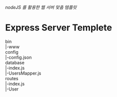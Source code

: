 *nodeJS 를 활용한 웹 서버 맞춤 템플릿*
# Express Server Templete

bin<br/>
    |-www<br/>
config<br/>
    |-config.json<br/>
database<br/>
    |-index.js<br/>
    |-UsersMapper.js<br/>
routes<br/>
    |-index.js<br/>
    |-User<br/>
